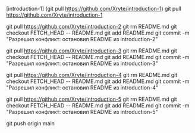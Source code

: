 [introduction-1]
(git pull https://github.com/Xryte/introduction-1)
git pull https://github.com/Xryte/introduction-1

git pull https://github.com/Xryte/introduction-2
git rm README.md
git checkout FETCH_HEAD -- README.md
git add README.md
git commit -m "Разрешил конфликт: остановил README из introduction-2"

git pull https://github.com/Xryte/introduction-3
git rm README.md
git checkout FETCH_HEAD -- README.md
git add README.md
git commit -m "Разрешил конфликт: остановил README из introduction-3"

git pull https://github.com/Xryte/introduction-4
git rm README.md
git checkout FETCH_HEAD -- README.md
git add README.md
git commit -m "Разрешил конфликт: остановил README из introduction-4"

git pull https://github.com/Xryte/introduction-5
git rm README.md
git checkout FETCH_HEAD -- README.md
git add README.md
git commit -m "Разрешил конфликт: остановил README из introduction-5"

git push origin main
